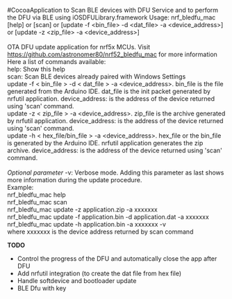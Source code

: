 #CocoaApplication to Scan BLE devices with DFU Service and to perform the DFU via BLE using iOSDFULibrary.framework
Usage: nrf_bledfu_mac [help] or [scan] or [update -f <bin_file> -d <dat_file> -a <device_address>] or [update -z <zip_file> -a <device_address>]<br/>
<br/>
OTA DFU update application for nrf5x MCUs. Visit https://github.com/astronomer80/nrf52_bledfu_mac for more information<br/>
Here a list of commands available:<br/>
help: Show this help<br/>
scan: Scan BLE devices already paired with Windows Settings<br/>
update -f < bin_file > -d < dat_file > -a <device_address>. bin_file is the file generated from the Arduino IDE. dat_file is the init packet generated by nrfutil application. device_address: is the address of the device returned using 'scan' command.<br/>
update -z < zip_file > -a <device_address>. zip_file is the archive generated by nrfutil application. device_address: is the address of the device returned using 'scan' command.<br/>
update -h < hex_file/bin_file > -a <device_address>. hex_file or the bin_file is generated by the Arduino IDE. nrfutil application generates the zip archive. device_address: is the address of the device returned using 'scan' command.<br/>
<br/>
<i>Optional parameter</i>
-v: Verbose mode. Adding this parameter as last shows more information during the update procedure.
<br/>
Example:<br/>
nrf_bledfu_mac help<br/>
nrf_bledfu_mac scan<br/>
nrf_bledfu_mac update -z application.zip -a xxxxxxx<br/>
nrf_bledfu_mac update -f application.bin -d application.dat -a xxxxxxx<br/>
nrf_bledfu_mac update -h application.bin -a xxxxxxx -v<br/>
where xxxxxxx is the device address returned by scan command
<br/>


**TODO**
 - Control the progress of the DFU and automatically close the app after DFU
 - Add nrfutil integration (to create the dat file from hex file)
 - Handle softdevice and bootloader update<br/>
 - BLE Dfu with key<br/>

